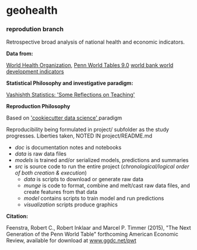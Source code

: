 # geohealth
### reprodution branch
Retrospective broad analysis of national health and economic indicators.

**Data from:**

[World Health Organization](www.who.int),
[Penn World Tables 9.0](www.rug.nl/research/ggdc/data/pwt/pwt-9.0)
[world bank world development indicators](http://data.worldbank.org/data-catalog/world-development-indicators)

**Statistical Philosophy and investigative paradigm:**

[Vashishth Statistics: 'Some Reflections on Teaching'](http://vasishth-statistics.blogspot.com/2015/08/some-reflections-on-teaching.html)

**Reproduction Philosophy**

Based on ['cookiecutter data science' ](https://drivendata.github.io/cookiecutter-data-science/) paradigm

Reproducibility being formulated in project/ subfolder as the study progresses. Liberties taken, NOTED IN project/README.md
* *doc* is documentation notes and notebooks
* *data* is raw data files
* *models* is trained and/or serialized models, predictions and summaries
* *src* is source code to run the entire project (*chronological/logical order of both creation & execution*)
    * *data* is scripts to download or generate raw data
    * *munge* is code to format, combine and melt/cast raw data files, and create features from that data
    * *model* contains scripts to train model and run predictions
    * *visualization* scripts produce graphics

**Citation:**

Feenstra, Robert C., Robert Inklaar and Marcel P. Timmer (2015), "The Next Generation of the Penn World Table" forthcoming American Economic Review, available for download at www.ggdc.net/pwt
